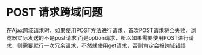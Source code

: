 # POST 请求跨域问题

在Ajax跨域请求时，如果使用POST方法进行请求，首次POST请求将会失败，浏览器实际发送的不是post请求 而是option请求，所以如果需要使用POST进行请求，则需要就行一次冗余请求，不然就使用get请求，否则肯定会报跨域错误